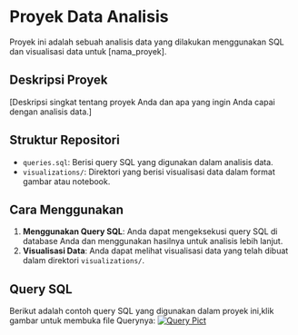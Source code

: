 # Proyek Data Analisis

Proyek ini adalah sebuah analisis data yang dilakukan menggunakan SQL dan visualisasi data untuk [nama_proyek].

## Deskripsi Proyek

[Deskripsi singkat tentang proyek Anda dan apa yang ingin Anda capai dengan analisis data.]

## Struktur Repositori

- `queries.sql`: Berisi query SQL yang digunakan dalam analisis data.
- `visualizations/`: Direktori yang berisi visualisasi data dalam format gambar atau notebook.

## Cara Menggunakan

1. **Menggunakan Query SQL**: Anda dapat mengeksekusi query SQL di database Anda dan menggunakan hasilnya untuk analisis lebih lanjut.
2. **Visualisasi Data**: Anda dapat melihat visualisasi data yang telah dibuat dalam direktori `visualizations/`.

## Query SQL

Berikut adalah contoh query SQL yang digunakan dalam proyek ini,klik gambar untuk membuka file Querynya:
[![Query Pict](https://github.com/mfathurohman/Documenting_project/assets/134922083/62da83d5-6498-4d9c-ad88-c1ee9b9781f0)](https://github.com/mfathurohman/Documenting_project/blob/6829690e24b7f8c0751c9b8c59bc4e27a51cdb0e/QueryBQ_KF_Analytics.sql)





